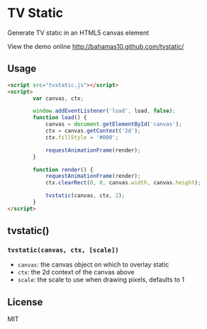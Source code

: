 TV Static
=========

Generate TV static in an HTML5 canvas element

View the demo online http://bahamas10.github.com/tvstatic/

Usage
-----

``` html
<script src="tvstatic.js"></script>
<script>
        var canvas, ctx;

		window.addEventListener('load', load, false);
		function load() {
			canvas = document.getElementById('canvas');
			ctx = canvas.getContext('2d');
			ctx.fillStyle = '#000';

			requestAnimationFrame(render);
		}

		function render() {
			requestAnimationFrame(render);
			ctx.clearRect(0, 0, canvas.width, canvas.height);

			tvstatic(canvas, ctx, 2);
		}
</script>
```

tvstatic()
----------

### `tvstatic(canvas, ctx, [scale])`

- `canvas`: the canvas object on which to overlay static
- `ctx`: the 2d context of the canvas above
- `scale`: the scale to use when drawing pixels, defaults to 1

License
-------

MIT
